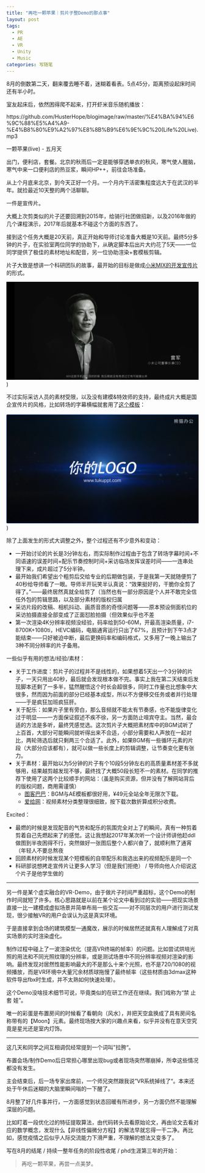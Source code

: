 ```yaml
---
title: "再吃一颗苹果｜剪片子整Demo的那点事"
layout: post
tags:
  - PR
  - AE
  - VR
  - Unity
  - Music
categories: 写随笔
---
```


<!-- more -->

8月的倒数第二天，翻来覆去睡不着，迷糊着看表。5点45分，距离预设起床时间还有半小时。

室友起床后，依然困得爬不起来，打开虾米音乐随机播放：

<p>https://github.com/HusterHope/blogimage/raw/master/%E4%BA%94%E6%9C%88%E5%A4%A9-%E4%B8%80%E9%A2%97%E8%8B%B9%E6%9E%9C%20(Life%20Live).mp3</p>

一颗苹果(live) - 五月天

出门，便利店，套餐。北京的秋雨后一定是能够穿透单衣的秋风，寒气使人醒脑，寒气中来一口便利店的热豆浆，瞬间HP++，前往会场准备。

从上个月底来北京，到今天正好一个月。一个月内干活密集程度远大于在武汉的半年。就捡最近10天整的两个活聊聊。

一件是宣传片。

大概上次剪类似的片子还要回溯到2015年，给骑行社团做招新，以及2016年做的几个课程演示，2017年后就基本不碰这个方面的东西了。

接到这个任务大概是20天前，真正开始和导师讨论准备大概是10天前。最终5分多钟的片子，在实验室两位同学的协助下，从确定脚本后出片大约花了5天——一位同学提供了极佳的素材地址和配音，另一位协助渲染+套模板剪辑。

片子大致是想讲一个科研团队的故事，最开始的目标是做成[小米MIX的开发宣传片](<http://www.mi.com/mix#section5>)的形式。

![](https://github.com/HusterHope/blogimage/raw/master/20200831-1.png))

不过实际采访人员的素材受限，以及没有建模&特效师的支持，最终成片大概是国企宣传片的风格，比如转场的字幕横幅就套用了[这个模板](http://www.tuke88.com/sucai/0aykpo3yk9.html)：

![](https://github.com/HusterHope/blogimage/raw/master/20200831-2.png))

除了上面发生的形式大调整之外，整个过程还有不少意外和变动：

* 一开始讨论的片长是3分钟左右，而实际制作过程由于包含了转场字幕时间+不同语速的误差时间+配乐节奏控制时间+采访临场发挥误差时间——一连串处理下来，成片超过了5分半钟。
* 最开始我们希望出个粗剪后交给专业的后期做包装，于是我第一天就随便剪了40秒给导师看了一眼。导师半开玩笑半认真说：“效果挺好的，干脆你全剪了得了。”——最终居然真就全给剪了（当然也有一部分原因是个人并不敢完全信任外包的剪辑思路，以及部分素材的版权归属
* 采访片段的改稿、相机抖动、画质音质的奇怪问题等——原本预设侧面机位的采访拍摄直接全部变成了正面怼脸拍摄（但效果似乎也不差
* 第一次渲染4K分辨率视频没经验，码率给到50-60M，开最高渲染质量，i7-8700K+1080ti，HEVC编码，电脑通宵运行只出了67%，且预计到下午3点才能结束——只好被迫中断，最后更换码率和编码格式，又多用了一晚上输出了3种不同分辨率的片子备用。

一些似乎有用的想法/经验/素材：

* 关于工作进度：剪片子的过程并不是线性的，如果想着5天出一个3分钟的片子，一天只用出40秒，最后就会发现根本做不完。事实上我在第二天结束后发现脚本还剩了一多半，猛然醒悟这个时长会超很多，同时工作量也比想象中大很多，然而因为前面的部分已经基本成型，所以不方便移交任务或者并行处理——于是疯狂加班疯狂肝。
* 关于配乐：如果片子里有旁白，那么音频就不能太有节奏感，也不能旋律变化过于明显——一方面保证叙述不疾不徐，另一方面防止喧宾夺主。当然，最合适的方法是多听，最终凭感觉选。这次剪片子大概把素材库中的BGM试听了上百首，大部分可能瞬间就听得出来不合适，小部分需要和人声放在一起对比，两轮筛选后就只剩两三个合适了。此外，如果BGM有一些循环元素的片段（大部分应该都有），就可以做一些长度上的剪辑调整，让节奏变化更有张力。
* 关于素材：最开始以为5分钟的片子有个10段5分钟左右的高质量素材差不多就够用，结果越剪越发现不够，最终找了大概50段长短不一的素材。在同学的推荐下使用了这两个比较顺手的网站：（虽是购买资源，但并没有了解网站背后的版权问题，商用需谨慎）
  * [图客巴巴](http://www.tuke88.com/)：BGM与AE模板都很好用，¥49元全站全年无限次下载。
  * [爱给网](http://www.aigei.com/)：视频素材分类整理很细致，按下载次数折算成积分收费。

Excited：

* 最燃的时候是发现配音的气势和配乐的氛围完全对上了的瞬间，真有一种剪着剪着自己先燃起来了的感觉。这让我想起2017年某次听一个设计师讲他赶ddl做图到半夜困得不行，突然做好一张图后整个人都兴奋了，就顺利熬了通宵（年轻人不要总熬夜
* 回顾素材的时候发现某个短模板的自带配乐和我选出来的视频配乐是同一个
* 科研部说想拷走宣传片让更多人学习（但是我们拒绝） / 导师向他人介绍说这个片子是他学生做的

---

另一件是某个虚实融合的VR-Demo，由于做片子时间严重超标，这个Demo的制作时间就短了许多。核心思路就是以前在某个论文中看到过的实验——把现实场景直接一比一建模成虚拟场景并简单布局一些交互——对不同层次的用户进行测试发现，很少接触VR的用户会误认为这是真实环境。

于是直接拿到会场的建筑模型一通魔改，展示的时候居然还就真有人理解成了对真实场景的实时渲染虚化。

制作过程中碰上了一波渲染优化（提高VR终端的帧率）的问题。比如尝试烘培光照的用法和不同光照纹理的分辨率，或是测试场景中不同分辨率视频对渲染的影响。最终发现对居然性能影响最大的不是那么十来个光照，也不是720/1080的视频播放，而是VR环境中大量冗余材质球拖慢了最终帧率（这些材质由3dmax这种软件导出fbx时生成，并不太熟如何快速处理）。

这个Demo没啥技术细节可说，毕竟类似的在研工作还在继续。我们戏称为“禁 止 套 娃”。

唯一的彩蛋是布置房间的时候看了看朝向（风水），并把天空盒换成了具有房间名称带有的【Moon】元素。最终现场按大家的兴趣点来看，似乎并没有在意天空究竟是星光还是室内灯饰。

---

这几天和同学之间互相调侃经常提到一个词叫”拉胯“。

布置会场/制作Demo后日常担心哪里出现bug或者现场突然哪崩掉，所幸这些情况都没有发生。

主会结束后，后一场专家出席前，一个师兄突然跟我说”VR系统掉线了“。本来还处于午休后迷糊的大脑里瞬间嗡的一下醒了。

8月整了好几件事并行，一方面感觉到状态回暖有所进步，另一方面仍然不能理解深层的问题。

比如盯着一段优化过的特征提取算法，由代码转头去看原始论文，再由论文去看对应的数学概念，发现什么【非线性偏微分方程】的解法早就忘得一干二净。再比如，感觉疫情之后似乎人际交流能力下滑严重，不理解的想法又变多了。

写在8月的结尾 / 持续一整年任务的阶段性收尾 / phd生涯第三年的开始：

> 再吃一颗苹果，再尝一点美梦。